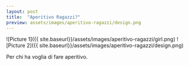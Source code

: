 ```yaml
---
layout: post
title:  "Aperitivo Ragazzi?"
preview: assets/images/aperitivo-ragazzi/design.png
---
```


![Picture 1]({{ site.baseurl}}/assets/images/aperitivo-ragazzi/girl.png)
![Picture 2]({{ site.baseurl}}/assets/images/aperitivo-ragazzi/design.png)

Per chi ha voglia di fare aperitivo.